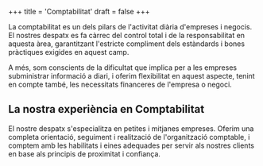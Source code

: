 +++
title = 'Comptabilitat'
draft = false
+++




La comptabilitat es un dels pilars de l'activitat diària d'empreses i negocis. El nostres despatx es fa càrrec del control total i de la responsabilitat en aquesta àrea, garantitzant l'estricte compliment dels estàndards i bones pràctiques exigides en aquest camp.

A més, som conscients de la dificultat que implica per a les empreses subministrar informació a diari, i oferim flexibilitat en aquest aspecte, tenint en compte també, les necessitats financeres de l'empresa o negoci.

## La nostra experiència en Comptabilitat

El nostre despatx s'especialitza en petites i mitjanes empreses. Oferim una completa orientació, seguiment i realització de l'organització comptable, i comptem amb les habilitats i eines adequades per servir als nostres clients en base als principis de proximitat i confiança. 
